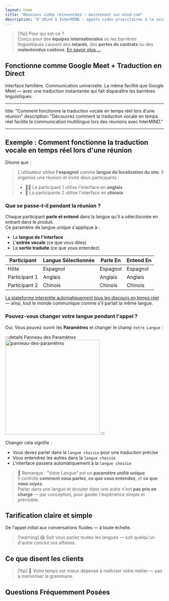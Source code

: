 ```yaml
---
layout: home
title: "Réunions vidéo réinventées — maintenant sur mind.com"
description: "D'iMind à InterMIND : appels vidéo prioritaires à la voix avec interprétation en temps réel alimentée par l'IA."
---
```


<script setup>
import HomeUSPSection from './HomeUSPSection.vue'
import HowItWorksSection from './HowItWorksSection.vue'
import PricingPlansSection from './PricingPlansSection.vue'
import FAQSection from './FAQSection.vue'
import HomeFooterSection from './HomeFooterSection.vue'
</script>

<HeroSection
  title="Réunions vidéo réinventées <br>— maintenant sur **mind.com**"
  text="D'iMind à InterMIND : appels vidéo prioritaires à la voix avec traduction en direct.">
<AuthButton text="Commencer maintenant" buttonClass="brand"/>
</HeroSection>

<HomeUSPSection />

> [!tip] Pour qui est-ce ?  
> Conçu pour des **équipes internationales** où les barrières linguistiques causent des **retards**, des **pertes de contrats** ou des **malentendus coûteux**. [En savoir plus ...](./product/overview/markets)

## Fonctionne comme Google Meet + Traduction en Direct

Interface familière. Communication universelle. La même facilité que Google Meet — avec une traduction instantanée qui fait disparaître les barrières linguistiques.

<HowItWorksSection />

<span id="Example"></span>

---
title: "Comment fonctionne la traduction vocale en temps réel lors d'une réunion"
description: "Découvrez comment la traduction vocale en temps réel facilite la communication multilingue lors des réunions avec InterMIND."

---

## Exemple : Comment fonctionne la traduction vocale en temps réel lors d'une réunion

Disons que :

> L'utilisateur utilise **l'espagnol** comme **langue de localisation du site**. Il organise une réunion et invite deux participants :
>
> - 🧑‍💼 Le participant 1 utilise l'interface en **anglais**
> - 👩 La participante 2 utilise l'interface en **chinois**

### Que se passe-t-il pendant la réunion ?

Chaque participant **parle et entend** dans la langue qu'il a sélectionnée en entrant dans le produit.  
Ce paramètre de langue unique s'applique à :

- La **langue de l'interface**
- L'**entrée vocale** (ce que vous dites)
- La **sortie traduite** (ce que vous entendez)

| Participant   | Langue Sélectionnée | Parle En | Entend En |
| ------------- | ------------------- | -------- | -------- |
| Hôte          | Espagnol            | Espagnol | Espagnol |
| Participant 1 | Anglais             | Anglais  | Anglais  |
| Participant 2 | Chinois             | Chinois  | Chinois  |

[La plateforme interprète automatiquement tous les discours en temps réel](./product/overview/how-it-works) — ainsi, tout le monde communique comme s'il parlait la même langue.

### Pouvez-vous changer votre langue pendant l'appel ?

Oui. Vous pouvez ouvrir les **Paramètres** et changer le champ `Votre Langue` :

:::details Panneau des Paramètres
<img src="/settings.png" alt="panneau-des-paramètres" width="300px" />
:::

Changer cela signifie :

- Vous devez parler dans la `langue choisie` pour une traduction précise
- Vous entendrez les autres dans la `langue choisie`
- L'interface passera automatiquement à la `langue choisie`

> 📌 Remarque : “Votre Langue” est un **paramètre unifié unique**  
> Il contrôle **comment vous parlez**, **ce que vous entendez**, et **ce que vous voyez**.  
> Parler dans une langue et écouter dans une autre n'est **pas pris en charge** — par conception, pour garder l'expérience simple et prévisible.

## Tarification claire et simple

De l'appel initial aux conversations fluides — à toute échelle.

<PricingPlansSection />

> [!warning] 😱 Soit vous parlez toutes les langues — soit quelqu'un d'autre conclut vos affaires.

<span id="Testimonials"></span>

## Ce que disent les clients

<AutoScrollTestimonials testimonialsUrl="/testimonials.json"/>

> [!tip] 🥇 Votre temps est mieux dépensé à maîtriser votre métier — pas à mémoriser la grammaire.

## Questions Fréquemment Posées

<FAQSection />
<HomeFooterSection />